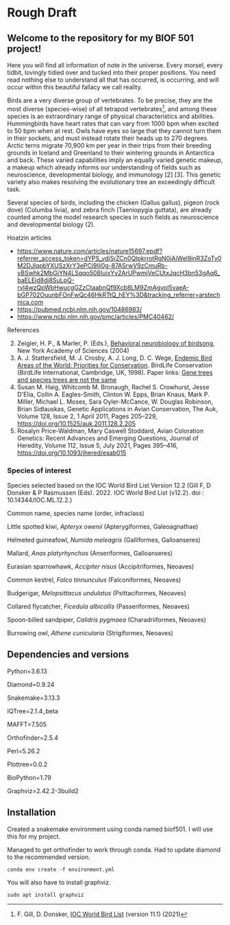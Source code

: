 # Rough Draft

## Welcome to the repository for my BIOF 501 project!

Here you will find all information of note in the universe. Every morsel, every tidbit, lovingly tidied over and tucked into their proper positions. You need read nothing else to understand all that has occurred, is occurring, and will occur within this beautiful fallacy we call reality.

Birds are a very diverse group of vertebrates. To be precise, they are the most diverse (species-wise) of all tetrapod vertebrates[^1], and among these species is an extraordinary range of physical characteristics and abilities. Hummingbirds have heart rates that can vary from 1000 bpm when excited to 50 bpm when at rest. Owls have eyes so large that they cannot turn them in their sockets, and must instead rotate their heads up to 270 degrees. Arctic terns migrate 70,900 km per year in their trips from their breeding grounds in Iceland and Greenland to their wintering grounds in Antarctica and back. These varied capabilities imply an equally varied genetic makeup, a makeup which already informs our understanding of fields such as neuroscience, developmental biology, and immunology [2] [3]. 
    This genetic variety also makes resolving the evolutionary tree an exceedingly difficult task. 

Several species of birds, including the chicken (Gallus gallus), pigeon (rock dove) (Columba livia), and zebra finch (Taeniopygia guttata), are already counted among the model research species in such fields as neuroscience and developmental biology (2).

Hoatzin articles
- https://www.nature.com/articles/nature15697.epdf?referrer_access_token=dYPS_vdiSrZCn0QIpkrrotRgN0jAjWel9jnR3ZoTv0M2DJlqpbYXUSzXrY3ePCj9lli0g-87ASrwV9zCmuRb-yBSwhk2MbGjYN4LSqqo508IuixYv2ArUPwmjVeCUtxJqcH3bn53gAq6_baELEjd8dj8SuLpQ-ryl4wzQpWbHwucgGZzCtaabnQf9Xcb8LM9ZmAgvpl5vaeA-bGP702OuunbFOnFwQc46HkRTtQ_hEY%3D&tracking_referrer=arstechnica.com
- https://pubmed.ncbi.nlm.nih.gov/10486983/
- https://www.ncbi.nlm.nih.gov/pmc/articles/PMC40462/


References
[^1]: F. Gill, D. Donsker, [IOC World Bird List](https://library.wur.nl/WebQuery/recommendeddb/find/2300064) (version 11.1) (2021)
2. Zeigler, H. P., & Marler, P. (Eds.), [Behavioral neurobiology of birdsong](https://psycnet.apa.org/record/2004-16790-000), New York Academy of Sciences (2004)
3. A. J. Stattersfield, M. J. Crosby, A. J. Long, D. C. Wege, [Endemic Bird Areas of the World: Priorities for Conservation](https://cir.nii.ac.jp/crid/1573105975027777280). BirdLife Conservation (BirdLife International, Cambridge, UK, 1998).
Paper links: [Gene trees and species trees are not the same](https://www.cell.com/trends/ecology-evolution/fulltext/S0169-5347(01)02203-0)
4. Susan M. Haig, Whitcomb M. Bronaugh, Rachel S. Crowhurst, Jesse D'Elia, Collin A. Eagles-Smith, Clinton W. Epps, Brian Knaus, Mark P. Miller, Michael L. Moses, Sara Oyler-McCance, W. Douglas Robinson, Brian Sidlauskas, Genetic Applications in Avian Conservation, The Auk, Volume 128, Issue 2, 1 April 2011, Pages 205–229, https://doi.org/10.1525/auk.2011.128.2.205
5. Rosalyn Price-Waldman, Mary Caswell Stoddard, Avian Coloration Genetics: Recent Advances and Emerging Questions, Journal of Heredity, Volume 112, Issue 5, July 2021, Pages 395–416, https://doi.org/10.1093/jhered/esab015




### Species of interest

Species selected based on the IOC World Bird List Version 12.2 (Gill F, D Donsker & P Rasmussen  (Eds). 2022. IOC World Bird List (v12.2). doi :  10.14344/IOC.ML.12.2.)

Common name, species name (order, infraclass)

Little spotted kiwi, _Apteryx owenii_ (Apterygiformes, Galeoagnathae)

Helmeted guineafowl, _Numida meleagris_ (Galliformes, Galloanseres)

Mallard, _Anas platyrhynchos_ (Anseriformes, Galloanseres)

Eurasian sparrowhawk, _Accipiter nisus_ (Accipitriformes, Neoaves)

Common kestrel, _Falco tinnunculus_ (Falconiformes, Neoaves)

Budgerigar, _Melopsittacus undulatus_ (Psittaciformes, Neoaves)

Collared flycatcher, _Ficedula albicollis_ (Passeriformes, Neoaves)

Spoon-billed sandpiper, _Calidris pygmaea_ (Charadriiformes, Neoaves)

Burrowing owl, _Athene cunicularia_ (Strigiformes, Neoaves)


## Dependencies and versions
Python=3.6.13

Diamond=0.9.24

Snakemake=3.13.3

IQTree=2.1.4_beta

MAFFT=7.505

Orthofinder=2.5.4

Perl=5.26.2

Plottree=0.0.2

BioPython=1.79

Graphviz=2.42.2-3build2

## Installation
Created a snakemake environment using conda named biof501. I will use this for my project.

Managed to get orthofinder to work through conda. Had to update diamond to the recommended version.

```
conda env create -f environment.yml
```

You will also have to install graphviz.

```
sudo apt install graphviz
```